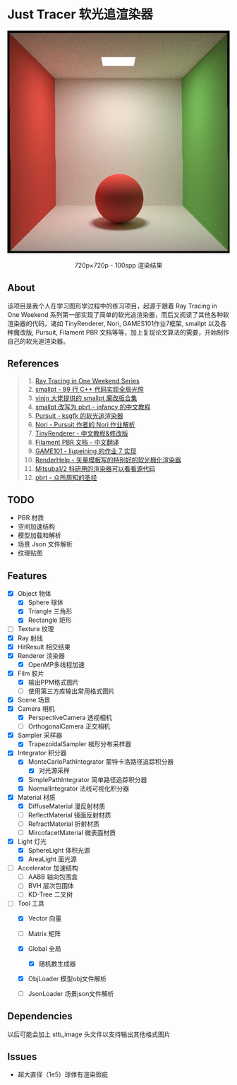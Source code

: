 # Just Tracer 软光追渲染器

![](Resources/Output/Cornell_Box.jpg)

<center>720p×720p - 100spp 渲染结果</center>

## About 

该项目是我个人在学习图形学过程中的练习项目，起源于跟着 Ray Tracing in One Weekend 系列第一部实现了简单的软光追渲染器，而后又阅读了其他各种软渲染器的代码，诸如 TinyRenderer, Nori, GAMES101作业7框架,
smallpt 以及各种魔改版, Pursuit, Filament PBR 文档等等，加上复现论文算法的需要，开始制作自己的软光追渲染器。

## References

> 1. [Ray Tracing in One Weekend Series](https://raytracing.github.io/)
> 2. [smallpt - 99 行 C++ 代码实现全局光照](http://www.kevinbeason.com/smallpt/)
> 3. [vinjn 大佬提供的 smallpt 魔改版合集](https://github.com/vinjn/learn-raytracing)
> 4. [smallpt 改写为 pbrt - infancy 的中文教程](https://infancy.github.io/smallpt2pbrt.html)
> 5. [Pursuit - ksgfk 的软光追渲染器](https://github.com/ksgfk/Pursuit)
> 6. [Nori - Pursuit 作者的 Nori 作业解析](https://www.zhihu.com/column/c_1407025850030698496)
> 7. [TinyRenderer - 中文教程&修改版](https://zhuanlan.zhihu.com/p/399056546)
> 8. [Filament PBR 文档 - 中文翻译](https://jerkwin.github.io/filamentcn/Filament.md.html)
> 9. [GAME101 - liupeining 的作业 7 实现](https://github.com/liupeining/Games_101_homework/tree/main/a7)
> 10. [RenderHelp - 矢量模板写的特别好的软光栅化渲染器](https://github.com/skywind3000/RenderHelp)
> 11. [Mitsuba1/2 科研用的渲染器可以看看源代码](http://www.mitsuba-renderer.org/) 
> 12. [pbrt - 众所周知的圣经](https://www.pbr-book.org/3ed-2018/contents)


## TODO

- PBR 材质
- 空间加速结构
- 模型加载和解析
- 场景 Json 文件解析
- 纹理贴图

## Features

- [x] Object 物体
    - [x] Sphere 球体
    - [x] Triangle 三角形
    - [x] Rectangle 矩形
- [ ] Texture 纹理
- [x] Ray 射线
- [x] HitResult 相交结果
- [x] Renderer 渲染器
  - [x] OpenMP多线程加速
- [x] Film 胶片
  - [x] 输出PPM格式图片
  - [ ] 使用第三方库输出常用格式图片
- [x] Scene 场景
- [x] Camera 相机
  - [x] PerspectiveCamera 透视相机
  - [ ] OrthogonalCamera 正交相机
- [x] Sampler 采样器
  - [x] TrapezoidalSampler 梯形分布采样器
- [x] Integrator 积分器
  - [x] MonteCarloPathIntegrator 蒙特卡洛路径追踪积分器
    - [x] 对光源采样
  - [x] SimplePathIntegrator 简单路径追踪积分器
  - [x] NormalIntegrator 法线可视化积分器
- [x] Material 材质
  - [x] DiffuseMaterial 漫反射材质
  - [ ] ReflectMaterial 镜面反射材质
  - [ ] RefractMaterial 折射材质
  - [ ] MircofacetMaterial 微表面材质
- [x] Light 灯光
  - [x] SphereLight 体积光源
  - [x] AreaLight 面光源
- [ ] Accelerator 加速结构
  - [ ] AABB 轴向包围盒
  - [ ] BVH 层次包围体
  - [ ] KD-Tree 二叉树
- [ ] Tool 工具 
  - [x] Vector 向量
  - [ ] Matrix 矩阵
  - [x] Global 全局
    - [x] 随机数生成器
  - [x] ObjLoader 模型obj文件解析 
  - [ ] JsonLoader 场景json文件解析


## Dependencies

以后可能会加上 stb_image 头文件以支持输出其他格式图片

## Issues

- 超大直径（1e5）球体有渲染瑕疵